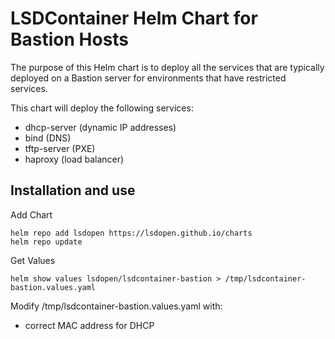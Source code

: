 # LSDContainer Helm Chart for Bastion Hosts

The purpose of this Helm chart is to deploy all the services that are typically deployed on a Bastion server for environments that have restricted services.

This chart will deploy the following services:

- dhcp-server (dynamic IP addresses)
- bind (DNS)
- tftp-server (PXE)
- haproxy (load balancer)

## Installation and use

Add Chart

```
helm repo add lsdopen https://lsdopen.github.io/charts
helm repo update
```

Get Values
```
helm show values lsdopen/lsdcontainer-bastion > /tmp/lsdcontainer-bastion.values.yaml
```

Modify /tmp/lsdcontainer-bastion.values.yaml with:
- correct MAC address for DHCP
